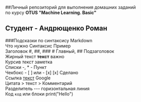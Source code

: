 ##Личный репозиторий для выполнения домашних заданий  
по курсу **OTUS "Machine Learning. Basic"**

Студент - Андрющенко Роман
---

###Подсказки по синтаксису Markdown  
Что нужно	Синтаксис	Пример  
Заголовок	#, ##, ###	# Главный, ## Подзаголовок  
Жирный текст	**текст**	важно  
Курсив	*текст*	заметка  
Списки	-, *	- Пункт  
Чекбокс	- [ ] или - [x]	[x] Сделано  
Ссылка	[текст](url)	Google  
Цитата	> текст	> Комментарий  
Разделитель	---	горизонтальная линия  
Код	`код` или блоки	print("Hello")  

